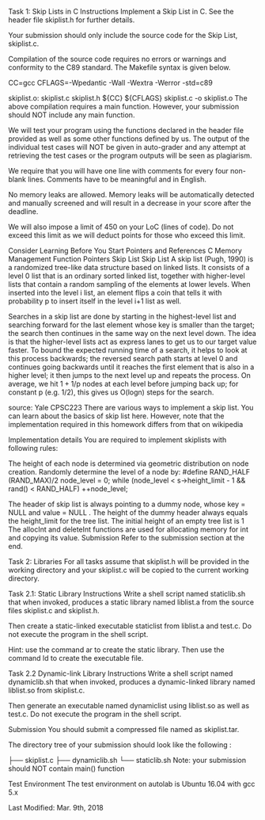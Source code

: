 Task 1: Skip Lists in C
Instructions
Implement a Skip List in C. See the header file skiplist.h for further details.

Your submission should only include the source code for the Skip List, skiplist.c. 

Compilation of the source code requires no errors or warnings and conformity to the C89 standard. The Makefile syntax is given below.

CC=gcc
CFLAGS=-Wpedantic -Wall -Wextra -Werror -std=c89

skiplist.o: skiplist.c skiplist.h
  ${CC} ${CFLAGS} skiplist.c -o skiplist.o
The above compilation requires a main function. However, your submission should NOT include any main function.

We will test your program using the functions declared in the header file provided as well as some other functions defined by us. The output of the individual test cases will NOT be given in auto-grader and any attempt at retrieving the test cases or the program outputs will be seen as plagiarism.

We require that you will have one line with comments for every four non-blank lines. Comments have to be meaningful and in English.

No memory leaks are allowed. Memory leaks will be automatically detected and manually screened and will result in a decrease in your score after the deadline.

We will also impose a limit of 450 on your LoC (lines of code). Do not exceed this limit as we will deduct points for those who exceed this limit.

Consider Learning Before You Start
Pointers and References
C Memory Management
Function Pointers
Skip List
Skip List
A skip list (Pugh, 1990) is a randomized tree-like data structure based on linked lists. It consists of a level 0 list that is an ordinary sorted linked list, together with higher-level lists that contain a random sampling of the elements at lower levels. When inserted into the level i list, an element flips a coin that tells it with probability p to insert itself in the level i+1 list as well.

Searches in a skip list are done by starting in the highest-level list and searching forward for the last element whose key is smaller than the target; the search then continues in the same way on the next level down. The idea is that the higher-level lists act as express lanes to get us to our target value faster. To bound the expected running time of a search, it helps to look at this process backwards; the reversed search path starts at level 0 and continues going backwards until it reaches the first element that is also in a higher level; it then jumps to the next level up and repeats the process. On average, we hit 1 + 1/p nodes at each level before jumping back up; for constant p (e.g. 1/2), this gives us O(logn) steps for the search.

source: Yale CPSC223
There are various ways to implement a skip list. You can learn about the basics of skip list here. However, note that the implementation required in this homework differs from that on wikipedia

Implementation details
You are required to implement skiplists with following rules:

The height of each node is determined via geometric distribution on node creation. Randomly determine the level of a node by:
#define RAND_HALF (RAND_MAX)/2
node_level = 0;
while (node_level < s->height_limit - 1 && rand() < RAND_HALF) ++node_level;

The header of skip list is always pointing to a dummy node, whose key = NULL and value = NULL . The height of the dummy header always equals the height_limit for the tree list.
The initial height of an empty tree list is 1
The allocInt and deleteInt functions are used for allocating memory for int and copying its value.
Submission
Refer to the submission section at the end.

Task 2: Libraries
For all tasks assume that skiplist.h will be provided in the working directory and your skiplist.c will be copied to the current working directory.

Task 2.1: Static Library
Instructions
Write a shell script named staticlib.sh that when invoked, produces a static library named liblist.a from the source files skiplist.c and skiplist.h.

Then create a static-linked executable staticlist from liblist.a and test.c. Do not execute the program in the shell script.

Hint: use the command ar to create the static library. Then use the command ld to create the executable file.

Task 2.2 Dynamic-link Library
Instructions
Write a shell script named dynamiclib.sh that when invoked, produces a dynamic-linked library named liblist.so from skiplist.c.

Then generate an executable named dynamiclist using liblist.so as well as test.c. Do not execute the program in the shell script.

Submission
You should submit a compressed file named as skiplist.tar.

The directory tree of your submission should look like the following :

├── skiplist.c
├── dynamiclib.sh
└── staticlib.sh
Note: your submission should NOT contain main() function

Test Environment
The test environment on autolab is Ubuntu 16.04 with gcc 5.x

Last Modified: Mar. 9th, 2018
